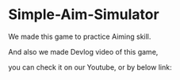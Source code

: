 # Simple-Aim-Simulator
We made this game to practice Aiming skill.

And also we made Devlog video of this game,

you can check it on our Youtube, or by below link:

